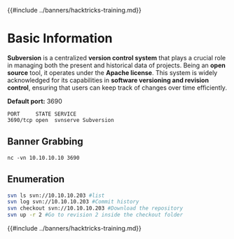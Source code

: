 {{#include ../banners/hacktricks-training.md}}

# Basic Information

**Subversion** is a centralized **version control system** that plays a crucial role in managing both the present and historical data of projects. Being an **open source** tool, it operates under the **Apache license**. This system is widely acknowledged for its capabilities in **software versioning and revision control**, ensuring that users can keep track of changes over time efficiently.

**Default port:** 3690

```
PORT     STATE SERVICE
3690/tcp open  svnserve Subversion
```

## Banner Grabbing

```
nc -vn 10.10.10.10 3690
```

## Enumeration

```bash
svn ls svn://10.10.10.203 #list
svn log svn://10.10.10.203 #Commit history
svn checkout svn://10.10.10.203 #Download the repository
svn up -r 2 #Go to revision 2 inside the checkout folder
```

{{#include ../banners/hacktricks-training.md}}
